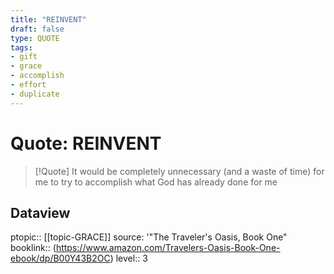 ```yaml
---
title: "REINVENT"
draft: false
type: QUOTE
tags:
- gift
- grace
- accomplish
- effort
- duplicate
---
```


# Quote: REINVENT
> [!Quote]
> It would be completely unnecessary (and a waste of time) for me to try to accomplish what God has already done for me

## Dataview
ptopic:: [[topic-GRACE]]
source: '"The Traveler's Oasis, Book One"
booklink:: (https://www.amazon.com/Travelers-Oasis-Book-One-ebook/dp/B00Y43B2OC)
level:: 3